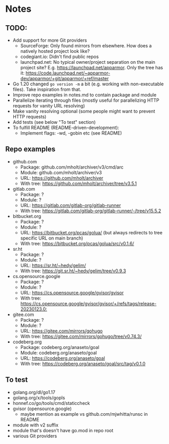 # Notes

## TODO:

- Add support for more Git providers
  - SourceForge: Only found mirrors from elsewhere. How does a natively hosted project look like?
  - codegiant.io: Didn't find public repos
  - launchpad.net: No typical owner/project separation on the main project site? E.g. <https://launchpad.net/apparmor>. Only the tree has it: <https://code.launchpad.net/~apparmor-dev/apparmor/+git/apparmor/+ref/master>
- Go 1.20 changed `go version -m` a bit (e.g. working with non-executable files). Take inspiration from that.
- Improve repo examples in notes.md to contain package and module
- Parallelize iterating through files (mostly useful for parallelizing HTTP requests for vanity URL resolving)
- Make vanity resolving optional (some people might want to prevent HTTP requests)
- Add tests (see below "To test" section)
- To fulfill README (README-driven-development):
  - Implement flags: -wd, -gobin etc (see README)

## Repo examples

- github.com
  - Package: github.com/mholt/archiver/v3/cmd/arc
  - Module: github.com/mholt/archiver/v3
  - URL: <https://github.com/mholt/archiver>
  - With tree: <https://github.com/mholt/archiver/tree/v3.5.1>
- gitlab.com
  - Package: ?
  - Module: ?
  - URL: <https://gitlab.com/gitlab-org/gitlab-runner>
  - With tree: <https://gitlab.com/gitlab-org/gitlab-runner/-/tree/v15.5.2>
- bitbucket.org
  - Package: ?
  - Module: ?
  - URL: <https://bitbucket.org/pcas/golua/> (but always redirects to tree specific URL on main branch)
  - With tree: <https://bitbucket.org/pcas/golua/src/v0.1.6/>
- sr.ht
  - Package: ?
  - Module: ?
  - URL: <https://sr.ht/~hedy/gelim/>
  - With tree: <https://git.sr.ht/~hedy/gelim/tree/v0.9.3>
- cs.opensource.google
  - Package: ?
  - Module: ?
  - URL: <https://cs.opensource.google/gvisor/gvisor>
  - With tree: <https://cs.opensource.google/gvisor/gvisor/+/refs/tags/release-20230123.0:>
- gitee.com
  - Package: ?
  - Module: ?
  - URL: <https://gitee.com/mirrors/gohugo>
  - With tree: <https://gitee.com/mirrors/gohugo/tree/v0.74.3/>
- codeberg.org
  - Package: codeberg.org/anaseto/goal
  - Module: codeberg.org/anaseto/goal
  - URL: <https://codeberg.org/anaseto/goal>
  - With tree: <https://codeberg.org/anaseto/goal/src/tag/v0.1.0>

## To test

- golang.org/dl/go1.17
- golang.org/x/tools/gopls
- honnef.co/go/tools/cmd/staticcheck
- gvisor (opensource.google)
  - maybe mention as example vs github.com/mjwhitta/runsc in README
- module with v2 suffix
- module that's doesn't have go.mod in repo root
- various Git providers
